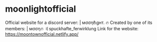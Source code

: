 # moonlightofficial
Official website for a discord server: | мσσηℓιgнт. 🔥
Created by one of its members: | мσση🔥 〢spuckhafte_ferwirklung
Link for the website: https://moontownofficial.netlify.app/
